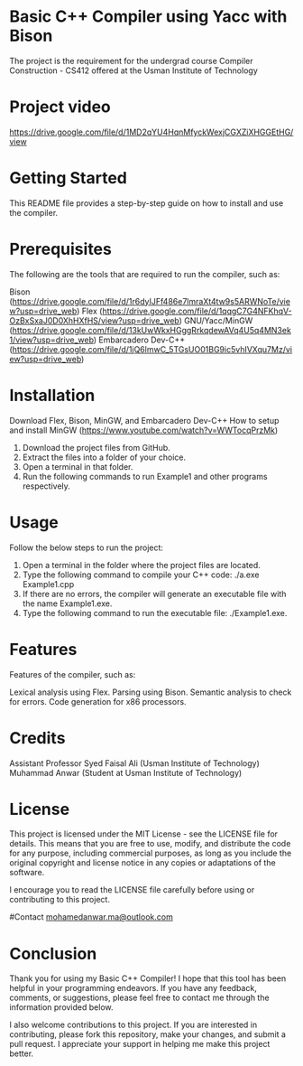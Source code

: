 # Basic C++ Compiler using Yacc with Bison
The project is the requirement for the undergrad course Compiler Construction - CS412 offered at the Usman Institute of Technology

# Project video
https://drive.google.com/file/d/1MD2qYU4HqnMfyckWexjCGXZiXHGGEtHG/view

# Getting Started
This README file provides a step-by-step guide on how to install and use the compiler.

# Prerequisites
The following are the tools that are required to run the compiler, such as:

Bison (https://drive.google.com/file/d/1r6dyIJFf486e7lmraXt4tw9s5ARWNoTe/view?usp=drive_web)
Flex (https://drive.google.com/file/d/1qqgC7G4NFKhqV-OzBxSxaJ0D0XhHXfHS/view?usp=drive_web)
GNU/Yacc/MinGW (https://drive.google.com/file/d/13kUwWkxHGggRrkqdewAVq4U5q4MN3ek1/view?usp=drive_web)
Embarcadero Dev-C++ (https://drive.google.com/file/d/1jQ6lmwC_5TGsUO01BG9ic5vhIVXqu7Mz/view?usp=drive_web)

# Installation
Download Flex, Bison, MinGW, and Embarcadero Dev-C++
How to setup and install MinGW (https://www.youtube.com/watch?v=WWTocqPrzMk)

1. Download the project files from GitHub.
2. Extract the files into a folder of your choice.
3. Open a terminal in that folder.
4. Run the following commands to run Example1 and other programs respectively.

# Usage
Follow the below steps to run the project:

1. Open a terminal in the folder where the project files are located.
2. Type the following command to compile your C++ code: ./a.exe Example1.cpp
3. If there are no errors, the compiler will generate an executable file with the name Example1.exe.
4. Type the following command to run the executable file: ./Example1.exe.

# Features
Features of the compiler, such as:

Lexical analysis using Flex.
Parsing using Bison.
Semantic analysis to check for errors.
Code generation for x86 processors.

# Credits
Assistant Professor Syed Faisal Ali (Usman Institute of Technology)
Muhammad Anwar (Student at Usman Institute of Technology)

# License
This project is licensed under the MIT License - see the LICENSE file for details. This means that you are free to use, modify, and distribute the code for any purpose, including commercial purposes, as long as you include the original copyright and license notice in any copies or adaptations of the software.

I encourage you to read the LICENSE file carefully before using or contributing to this project.

#Contact
mohamedanwar.ma@outlook.com

# Conclusion
Thank you for using my Basic C++ Compiler! I hope that this tool has been helpful in your programming endeavors. If you have any feedback, comments, or suggestions, please feel free to contact me through the information provided below.

I also welcome contributions to this project. If you are interested in contributing, please fork this repository, make your changes, and submit a pull request. I appreciate your support in helping me make this project better.
